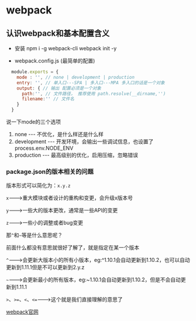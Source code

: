 # webpack

## 认识webpack和基本配置含义

* 安装
  npm i -g webpack-cli
  webpack init -y

* webpack.config.js (最简单的配置)

```js
  module.exports = {
    mode : '', // none | development | production
    entry: '', // 单入口---SPA | 多入口---MPA 多入口的话是一个对象
    output: { // 输出 配置必须是一个对象
      path:'', // 文件路径， 推荐使用 path.resolve(__dirname,'')
      filename:'' // 文件名
    }
  }
```

说一下mode的三个选项

1. none --- 不优化，是什么样还是什么样
2. development --- 开发环境，会输出一些调试信息，也设置了process.env.NODE_ENV
3. production --- 最高级别的优化，启用压缩，忽略错误

### package.json的版本相关的问题

版本形式可以简化为：`x.y.z`

`x`--->重大模块或者设计的重构和变更，会升级x版本号

`y`--->一些大的版本更改，通常是一些API的变更

`z`--->一些小的调整或者bug变更

那`^`和`~`等是什么意思呢？

前面什么都没有意思就很好了解了，就是指定在某一个版本

`^`--->会更新大版本小的所有小版本，eg:^1.10.1会自动更新到1.10.2，也可以自动更新到1.11.1但是不可以更新到2.y.z

`~`--->会更新最小的所有版本，eg:~1.10.1会自动更新到1.10.2，但是不会自动更新到1.11.1

`>`、`>=`、`<`、`<=`--->这个就是我们直接理解的意思了

[webpack官网](https://www.webpackjs.com/)

<back-to-top />

<gitask />